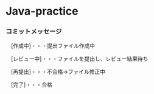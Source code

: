 # Java-practice

### コミットメッセージ

　[作成中]・・・提出ファイル作成中

　[レビュー中]・・・ファイルを提出し、レビュー結果待ち

　[再提出]・・・不合格→ファイル修正中
 
　[完了]・・・合格
